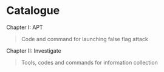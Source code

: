 # Catalogue

Chapter I: APT

> Code and command for launching false flag attack

Chapter II: Investigate

> Tools, codes and commands for information collection
